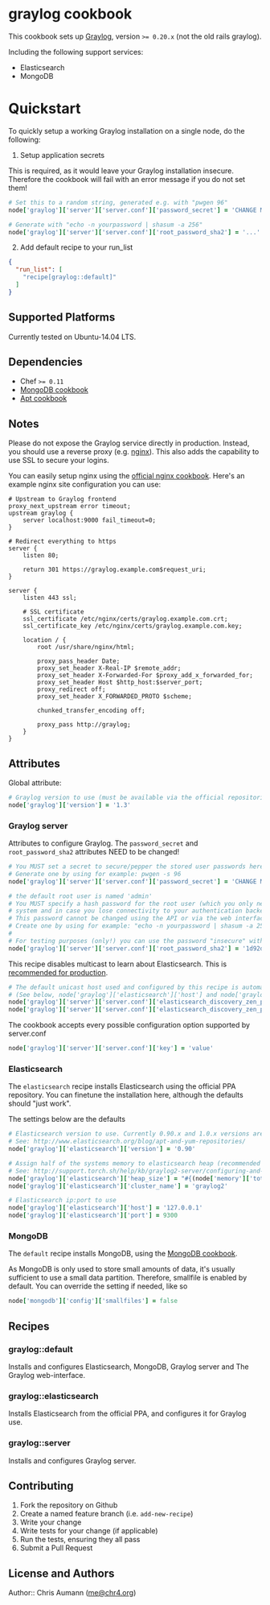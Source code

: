 # graylog cookbook

This cookbook sets up [Graylog](http://graylog.org), version `>= 0.20.x` (not the old rails graylog).

Including the following support services:

- Elasticsearch
- MongoDB

# Quickstart

To quickly setup a working Graylog installation on a single node, do the following:

1. Setup application secrets

  This is required, as it would leave your Graylog installation insecure. Therefore the cookbook
  will fail with an error message if you do not set them!

  ```ruby
  # Set this to a random string, generated e.g. with "pwgen 96"
  node['graylog']['server']['server.conf']['password_secret'] = 'CHANGE ME!'

  # Generate with "echo -n yourpassword | shasum -a 256"
  node['graylog']['server']['server.conf']['root_password_sha2'] = '...'
  ```

2. Add default recipe to your run\_list

  ```json
  {
    "run_list": [
      "recipe[graylog::default]"
    ]
  }
  ```


## Supported Platforms

Currently tested on Ubuntu-14.04 LTS.

## Dependencies

- Chef `>= 0.11`
- [MongoDB cookbook](https://github.com/hipsnip-cookbooks/mongodb)
- [Apt cookbook](https://github.com/opscode-cookbooks/apt)


## Notes

Please do not expose the Graylog service directly in production. Instead, you
should use a reverse proxy (e.g. [nginx](http://nginx.org)).
This also adds the capability to use SSL to secure your logins.

You can easily setup nginx using the [official nginx cookbook](https://github.com/opscode-cookbooks/nginx).
Here's an example nginx site configuration you can use:

```
# Upstream to Graylog frontend
proxy_next_upstream error timeout;
upstream graylog {
    server localhost:9000 fail_timeout=0;
}

# Redirect everything to https
server {
    listen 80;

    return 301 https://graylog.example.com$request_uri;
}

server {
    listen 443 ssl;

    # SSL certificate
    ssl_certificate /etc/nginx/certs/graylog.example.com.crt;
    ssl_certificate_key /etc/nginx/certs/graylog.example.com.key;

    location / {
        root /usr/share/nginx/html;

        proxy_pass_header Date;
        proxy_set_header X-Real-IP $remote_addr;
        proxy_set_header X-Forwarded-For $proxy_add_x_forwarded_for;
        proxy_set_header Host $http_host:$server_port;
        proxy_redirect off;
        proxy_set_header X_FORWARDED_PROTO $scheme;

        chunked_transfer_encoding off;

        proxy_pass http://graylog;
    }
}
```


## Attributes

Global attribute:

```ruby
# Graylog version to use (must be available via the official repositories)
node['graylog']['version'] = '1.3'
```

### Graylog server

Attributes to configure Graylog.
The `password_secret` and `root_password_sha2` attributes NEED to be changed!

```ruby
# You MUST set a secret to secure/pepper the stored user passwords here. Use at least 64 characters.
# Generate one by using for example: pwgen -s 96
node['graylog']['server']['server.conf']['password_secret'] = 'CHANGE ME!'

# the default root user is named 'admin'
# You MUST specify a hash password for the root user (which you only need to initially set up the
# system and in case you lose connectivity to your authentication backend)
# This password cannot be changed using the API or via the web interface.
# Create one by using for example: "echo -n yourpassword | shasum -a 256"
#
# For testing purposes (only!) you can use the password "insecure" with the following hash
node['graylog']['server']['server.conf']['root_password_sha2'] = '1d92dae504a70fbcae6d3721a55d7eacaf94d3133ea5f0394b7d203d64841110'
```

This recipe disables multicast to learn about Elasticsearch. This is [recommended for production](http://support.torch.sh/help/kb/graylog2-server/configuring-and-tuning-elasticsearch-for-graylog2-v0200).

```ruby
# The default unicast host used and configured by this recipe is automatically retrieved from the Elasticsearch attributes
# (See below, node['graylog']['elasticsearch']['host'] and node['graylog']['elasticsearch']['port'])
node['graylog']['server']['server.conf']['elasticsearch_discovery_zen_ping_multicast_enabled'] = false
node['graylog']['server']['server.conf']['elasticsearch_discovery_zen_ping_unicast_hosts'] = '127.0.0.1:1234'
```

The cookbook accepts every possible configuration option supported by server.conf

```ruby
node['graylog']['server']['server.conf']['key'] = 'value'
```


### Elasticsearch

The `elasticsearch` recipe installs Elasticsearch using the official PPA repository.
You can finetune the installation here, although the defaults should "just work".

The settings below are the defaults

```ruby
# Elasticsearch version to use. Currently 0.90.x and 1.0.x versions are available
# See: http://www.elasticsearch.org/blog/apt-and-yum-repositories/
node['graylog']['elasticsearch']['version'] = '0.90'

# Assign half of the systems memory to elasticsearch heap (recommended setting)
# See: http://support.torch.sh/help/kb/graylog2-server/configuring-and-tuning-elasticsearch-for-graylog2-v0200
node['graylog']['elasticsearch']['heap_size'] = "#{(node['memory']['total'].to_i / 1024 / 2).to_i}m"
node['graylog']['elasticsearch']['cluster_name'] = 'graylog2'

# Elasticsearch ip:port to use
node['graylog']['elasticsearch']['host'] = '127.0.0.1'
node['graylog']['elasticsearch']['port'] = 9300
```


### MongoDB

The `default` recipe installs MongoDB, using the [MongoDB cookbook](https://github.com/hipsnip-cookbooks/mongodb).

As MongoDB is only used to store small amounts of data, it's usually sufficient to use a small data partition. Therefore, smallfile is enabled by default.
You can override the setting if needed, like so

```ruby
node['mongodb']['config']['smallfiles'] = false
```


## Recipes

### graylog::default

Installs and configures Elasticsearch, MongoDB, Graylog server and The Graylog web-interface.

### graylog::elasticsearch

Installs Elasticsearch from the official PPA, and configures it for Graylog use.

### graylog::server

Installs and configures Graylog server.


## Contributing

1. Fork the repository on Github
2. Create a named feature branch (i.e. `add-new-recipe`)
3. Write your change
4. Write tests for your change (if applicable)
5. Run the tests, ensuring they all pass
6. Submit a Pull Request

## License and Authors

Author:: Chris Aumann (<me@chr4.org>)
